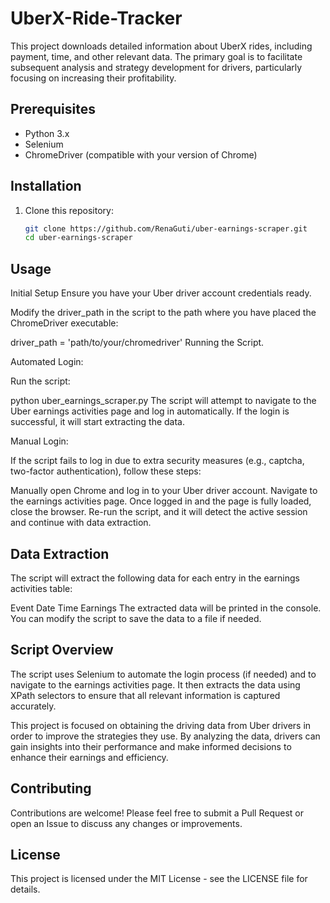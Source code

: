 # UberX-Ride-Tracker
This project downloads detailed information about UberX rides, including payment, time, and other relevant data. The primary goal is to facilitate subsequent analysis and strategy development for drivers, particularly focusing on increasing their profitability.

## Prerequisites

- Python 3.x
- Selenium
- ChromeDriver (compatible with your version of Chrome)

## Installation

1. Clone this repository:
   ```bash
   git clone https://github.com/RenaGuti/uber-earnings-scraper.git
   cd uber-earnings-scraper

## Usage
Initial Setup
Ensure you have your Uber driver account credentials ready.

Modify the driver_path in the script to the path where you have placed the ChromeDriver executable:

driver_path = 'path/to/your/chromedriver'
Running the Script.

Automated Login:

Run the script:

python uber_earnings_scraper.py
The script will attempt to navigate to the Uber earnings activities page and log in automatically. If the login is successful, it will start extracting the data.

Manual Login:

If the script fails to log in due to extra security measures (e.g., captcha, two-factor authentication), follow these steps:

Manually open Chrome and log in to your Uber driver account.
Navigate to the earnings activities page.
Once logged in and the page is fully loaded, close the browser.
Re-run the script, and it will detect the active session and continue with data extraction.

## Data Extraction
The script will extract the following data for each entry in the earnings activities table:

Event
Date
Time
Earnings
The extracted data will be printed in the console. You can modify the script to save the data to a file if needed.

## Script Overview
The script uses Selenium to automate the login process (if needed) and to navigate to the earnings activities page. It then extracts the data using XPath selectors to ensure that all relevant information is captured accurately.

This project is focused on obtaining the driving data from Uber drivers in order to improve the strategies they use. By analyzing the data, drivers can gain insights into their performance and make informed decisions to enhance their earnings and efficiency.

## Contributing
Contributions are welcome! Please feel free to submit a Pull Request or open an Issue to discuss any changes or improvements.

## License
This project is licensed under the MIT License - see the LICENSE file for details.

